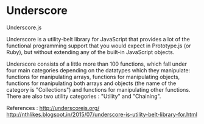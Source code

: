 # Underscore
Underscore.js

Underscore is a utility-belt library for JavaScript that provides a lot of the functional programming support that you would expect in Prototype.js (or Ruby), but without extending any of the built-in JavaScript objects.

Underscore consists of a little more than 100 functions, which fall under four main categories depending on the datatypes which they manipulate: functions for manipulating arrays, functions for manipulating objects, functions for manipulating both arrays and objects (the name of the category is "Collections") and functions for manipulating other functions. There are also two utility categories : "Utility" and "Chaining".

References :
   http://underscorejs.org/
   http://nthlikes.blogspot.in/2015/07/underscore-is-utility-belt-library-for.html
   
